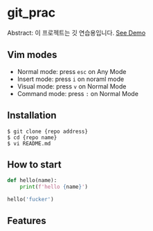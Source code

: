 # git_prac

Abstract: 이 프로젝트는 깃 연습용입니다.
[See Demo](https://google.com/) 
## Vim modes

- Normal mode: press `esc` on Any Mode
- Insert mode: press `i` on noraml mode
- Visual mode: press `v` on Normal Mode
- Command mode: press `:` on Normal Mode

## Installation

```shell
$ git clone {repo address}
$ cd {repo name}
$ vi README.md
```

## How to start

``` python
def hello(name):
    print(f'hello {name}')

hello('fucker')
```

## Features 
